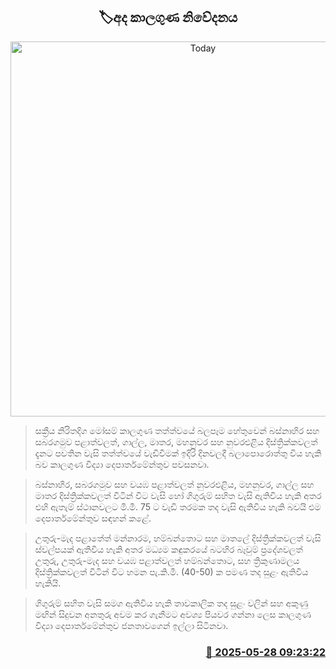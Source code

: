 <p align='center'><b><h2 align='center' title='Today's weather forecast'>🏷අද කාලගුණ නිවේදනය</h2></b></p>
<p align='center'><img src='https://helakuru.sgp1.cdn.digitaloceanspaces.com/esana/images/lib/weather-thumb-new-1[1].jpg' width='600' alt='Today's weather forecast'></p>

> සක්‍රීය නිරිතදිග මෝසම් කාලගුණ තත්ත්වයේ බලපෑම හේතුවෙන් බස්නාහිර සහ සබරගමුව පළාත්වලත්, ගාල්ල, මාතර, මහනුවර සහ නුවරඑළිය දිස්ත්‍රික්කවලත් දැනට පවතින වැසි තත්ත්වයේ වැඩිවීමක් ඉදිරි දිනවලදී බලාපොරොත්තු විය හැකි බව කාලගුණ විද්‍යා දෙපාර්තමේන්තුව පවසනවා.

> බස්නාහිර, සබරගමුව සහ වයඹ පළාත්වලත් නුවරඑළිය, මහනුවර, ගාල්ල සහ මාතර දිස්ත්‍රික්කවලත් විටින් විට වැසි හෝ ගිගුරුම් සහිත වැසි ඇතිවිය හැකි අතර එහි ඇතැම් ස්ථානවලට මි.මී. 75 ට වැඩි තරමක තද වැසි ඇතිවිය හැකි බවයි එම දෙපාර්තමේන්තුව සඳහන් කළේ.

> උතුරු-මැද පළාතේත් මන්නාරම, හම්බන්තොට සහ මාතලේ දිස්ත්‍රික්කවලත් වැසි ස්වල්පයක් ඇතිවිය හැකි අතර මධ්‍යම කඳුකරයේ බටහිර බෑවුම් ප්‍රදේශවලත් උතුරු, උතුරු-මැද සහ වයඹ පළාත්වලත් හම්බන්තොට, සහ ත්‍රිකුණාමලය දිස්ත්‍රික්කවලත් විටින් විට හමන පැ.කි.මී. (40-50) ක පමණ තද සුළං ඇතිවිය හැකියි.

> ගිගුරුම් සහිත වැසි සමග ඇතිවිය හැකි තාවකාලික තද සුළං වලින් සහ අකුණු මඟින් සිදුවන අනතුරු අවම කර ගැනීමට අවශ්‍ය පියවර ගන්නා ලෙස කාලගුණ විද්‍යා දෙපාර්තමේන්තුව ජනතාවගෙන් ඉල්ලා සිටිනවා.



<h3 align='right'><a href='https://www.helakuru.lk/esana/p/110480/'>📅 2025-05-28 09:23:22</a></h3>
